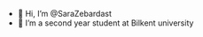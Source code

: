 - 👋 Hi, I’m @SaraZebardast
- 🌱 I’m a second year student at Bilkent university 

<!---
SaraZebardast/SaraZebardast is a ✨ special ✨ repository because its `README.md` (this file) appears on your GitHub profile.
You can click the Preview link to take a look at your changes.
--->
